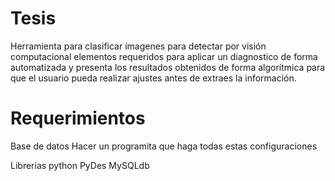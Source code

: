 Tesis
=====

Herramienta para clasificar ímagenes para detectar por visión computacional elementos requeridos para aplicar un diagnostico de forma automatizada y presenta los resultados obtenidos de forma algorítmica para que el usuario pueda realizar ajustes antes de extraes la información.

Requerimientos
==============
Base de datos
  Hacer un programita que haga todas estas configuraciones


Librerias python
  PyDes
  MySQLdb
  

